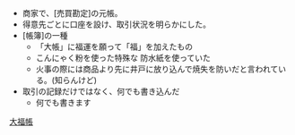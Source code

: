 
- 商家で、[売買勘定]の元帳。
- 得意先ごとに口座を設け、取引状況を明らかにした。
 - [帳簿]の一種
	- 「大帳」に福運を願って「福」を加えたもの
	-  こんにゃく粉を使った特殊な 防水紙を使っていた
	- 火事の際には商品より先に井戸に放り込んで焼失を防いだと言われている。(知らんけど)
- 取引の記録だけではなく、何でも書き込んだ
	- 何でも書きます

[大福帳](https://scrapbox.io/suto3/大福帳)
